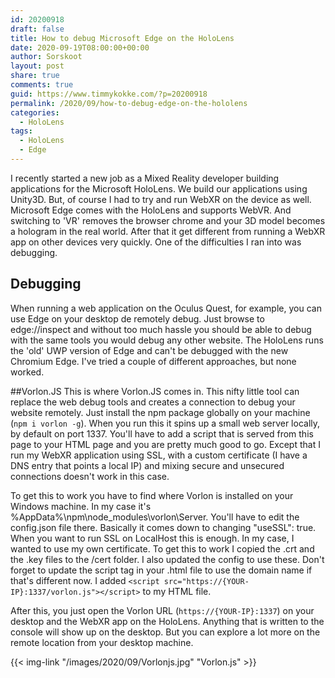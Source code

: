 ```yaml
---
id: 20200918
draft: false
title: How to debug Microsoft Edge on the HoloLens
date: 2020-09-19T08:00:00+00:00
author: Sorskoot
layout: post
share: true
comments: true
guid: https://www.timmykokke.com/?p=20200918
permalink: /2020/09/how-to-debug-edge-on-the-hololens
categories:
  - HoloLens
tags:
  - HoloLens
  - Edge
---
```


I recently started a new job as a Mixed Reality developer building applications for the Microsoft HoloLens. We build our applications using Unity3D. But, of course I had to try and run WebXR on the device as well. Microsoft Edge comes with the HoloLens and supports WebVR. And switching to 'VR' removes the browser chrome and your 3D model becomes a hologram in the real world. After that it get different from running a WebXR app on other devices very quickly. One of the difficulties I ran into was debugging.

<!--  Intro -->

## Debugging
When running a web application on the Oculus Quest, for example, you can use Edge on your desktop de remotely debug. Just browse to edge://inspect and without too much hassle you should be able to debug with the same tools you would debug any other website. The HoloLens runs the 'old' UWP version of Edge and can't be debugged with the new Chromium Edge. I've tried a couple of different approaches, but none worked.

##Vorlon.JS
This is where Vorlon.JS comes in. This nifty little tool can replace the web debug tools and creates a connection to debug your website remotely. Just install the npm package globally on your machine (`npm i vorlon -g`). When you run this it spins up a small web server locally, by default on port 1337. You'll have to add a script that is served from this page to your HTML page and you are pretty much good to go. Except that I run my WebXR application using SSL, with a custom certificate (I have a DNS entry that points a local IP) and mixing secure and unsecured connections doesn't work in this case.

To get this to work you have to find where Vorlon is installed on your Windows machine. In my case it's %AppData%\npm\node_modules\vorlon\Server. You'll have to edit the config.json file there. Basically it comes down to changing "useSSL": true.
When you want to run SSL on LocalHost this is enough. In my case, I wanted to use my own certificate. To get this to work I copied the .crt and the .key files to the /cert folder. I also updated the config to use these. Don't forget to update the script tag in your .html file to use the domain name if that's different now. I added `<script src="https://{YOUR-IP}:1337/vorlon.js"></script>` to my HTML file.

After this, you just open the Vorlon URL (`https://{YOUR-IP}:1337`) on your desktop and the WebXR app on the HoloLens. Anything that is written to the console will show up on the desktop. But you can explore a lot more on the remote location from your desktop machine.

{{< img-link "/images/2020/09/Vorlonjs.jpg" "Vorlon.js" >}}